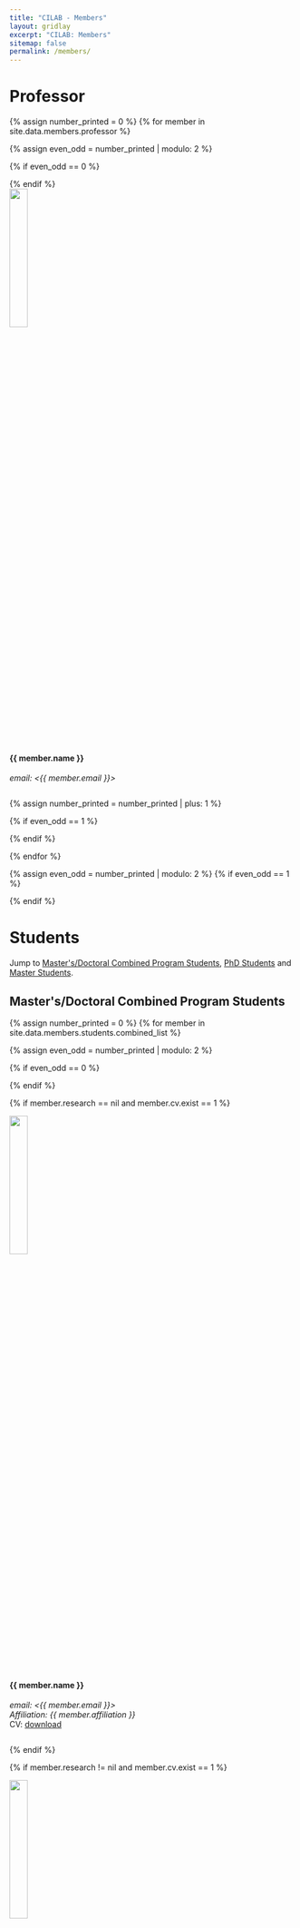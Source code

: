 ```yaml
---
title: "CILAB - Members"
layout: gridlay
excerpt: "CILAB: Members"
sitemap: false
permalink: /members/
---
```


# Professor
{% assign number_printed = 0 %}
{% for member in site.data.members.professor %}

{% assign even_odd = number_printed | modulo: 2 %}

{% if even_odd == 0 %}
<div class="row">
{% endif %}

<div class="col-sm-6 clearfix">
  <img src="{{ site.url }}{{ site.baseurl }}/images/teampic/{{ member.photo }}" class="img-responsive" width="25%" style="float: center" />
  <h4>{{ member.name }}</h4>
  <i>email: <{{ member.email }}></i>
  <ul style="overflow: hidden">
  </ul>
</div>

{% assign number_printed = number_printed | plus: 1 %}

{% if even_odd == 1 %}
</div>
{% endif %}

{% endfor %}

{% assign even_odd = number_printed | modulo: 2 %}
{% if even_odd == 1 %}
</div>
{% endif %}

# Students

Jump to [Master's/Doctoral Combined Program Students](#combined-students), [PhD Students](#phd-students) and [Master Students](#master-students).

## Master's/Doctoral Combined Program Students
{% assign number_printed = 0 %}
{% for member in site.data.members.students.combined_list %}

{% assign even_odd = number_printed | modulo: 2 %}

{% if even_odd == 0 %}
<div class="row">
{% endif %}

{% if member.research == nil and member.cv.exist == 1 %}
<div class="col-sm-6 clearfix">
  <img src="{{ site.url }}{{ site.baseurl }}/images/teampic/{{ member.photo }}" class="img-responsive" width="25%" style="float: center" />
  <h4>{{ member.name }}</h4>
  <i>email: <{{ member.email }}><br>Affiliation: {{ member.affiliation }}</i>
  <br>CV: <a href="{{ site.url }}{{ site.baseurl }}/cv/{{ member.cv.url }}">download</a>
  <ul style="overflow: hidden">
  </ul>
</div>
{% endif %}

{% if member.research != nil and member.cv.exist == 1 %}
<div class="col-sm-6 clearfix">
  <img src="{{ site.url }}{{ site.baseurl }}/images/teampic/{{ member.photo }}" class="img-responsive" width="25%" style="float: center" />
  <h4>{{ member.name }}</h4>
  <i>email: <{{ member.email }}><br>research interest: {{ member.research }}</i>
  <br>CV: <a href="{{ site.url }}{{ site.baseurl }}/cv/{{ member.cv.url }}">download</a>
  <ul style="overflow: hidden">
  </ul>
</div>
{% endif %}

{% if member.research == nil and member.cv.exist == 0 %}
<div class="col-sm-6 clearfix">
  <img src="{{ site.url }}{{ site.baseurl }}/images/teampic/{{ member.photo }}" class="img-responsive" width="25%" style="float: center" />
  <h4>{{ member.name }}</h4>
  <i>email: <{{ member.email }}><br>Affiliation: {{ member.affiliation }}</i>
  <br>
  <ul style="overflow: hidden">
  </ul>
</div>
{% endif %}

{% if member.research != nil and member.cv.exist == 0 %}
<div class="col-sm-6 clearfix">
  <img src="{{ site.url }}{{ site.baseurl }}/images/teampic/{{ member.photo }}" class="img-responsive" width="25%" style="float: center" />
  <h4>{{ member.name }}</h4>
  <i>email: <{{ member.email }}><br>research interest: {{ member.research }}</i>
  <br>
  <ul style="overflow: hidden">
  </ul>
</div>
{% endif %}


{% assign number_printed = number_printed | plus: 1 %}

{% if even_odd == 1 %}
</div>
{% endif %}

{% endfor %}

{% assign even_odd = number_printed | modulo: 2 %}
{% if even_odd == 1 %}
</div>
{% endif %}

## PhD Students
{% assign number_printed = 0 %}
{% for member in site.data.members.students.phd_list %}

{% assign even_odd = number_printed | modulo: 2 %}

{% if even_odd == 0 %}
<div class="row">
{% endif %}

{% if member.research == nil and member.cv.exist == 1 %}
<div class="col-sm-6 clearfix">
  <img src="{{ site.url }}{{ site.baseurl }}/images/teampic/{{ member.photo }}" class="img-responsive" width="25%" style="float: center" />
  <h4>{{ member.name }}</h4>
  <i>email: <{{ member.email }}><br>Affiliation: {{ member.affiliation }}</i>
  <br>CV: <a href="{{ site.url }}{{ site.baseurl }}/cv/{{ member.cv.url }}">download</a>
  <ul style="overflow: hidden">
  </ul>
</div>
{% endif %}

{% if member.research != nil and member.cv.exist == 1 %}
<div class="col-sm-6 clearfix">
  <img src="{{ site.url }}{{ site.baseurl }}/images/teampic/{{ member.photo }}" class="img-responsive" width="25%" style="float: center" />
  <h4>{{ member.name }}</h4>
  <i>email: <{{ member.email }}><br>research interest: {{ member.research }}</i>
  <br>CV: <a href="{{ site.url }}{{ site.baseurl }}/cv/{{ member.cv.url }}">download</a>
  <ul style="overflow: hidden">
  </ul>
</div>
{% endif %}

{% if member.research == nil and member.cv.exist == 0 %}
<div class="col-sm-6 clearfix">
  <img src="{{ site.url }}{{ site.baseurl }}/images/teampic/{{ member.photo }}" class="img-responsive" width="25%" style="float: center" />
  <h4>{{ member.name }}</h4>
  <i>email: <{{ member.email }}><br>Affiliation: {{ member.affiliation }}</i>
  <br>
  <ul style="overflow: hidden">
  </ul>
</div>
{% endif %}

{% if member.research != nil and member.cv.exist == 0 %}
<div class="col-sm-6 clearfix">
  <img src="{{ site.url }}{{ site.baseurl }}/images/teampic/{{ member.photo }}" class="img-responsive" width="25%" style="float: center" />
  <h4>{{ member.name }}</h4>
  <i>email: <{{ member.email }}><br>research interest: {{ member.research }}</i>
  <br>
  <ul style="overflow: hidden">
  </ul>
</div>
{% endif %}


{% assign number_printed = number_printed | plus: 1 %}

{% if even_odd == 1 %}
</div>
{% endif %}

{% endfor %}

{% assign even_odd = number_printed | modulo: 2 %}
{% if even_odd == 1 %}
</div>
{% endif %}

## Master Students
{% assign number_printed = 0 %}
{% for member in site.data.members.students.ms_list %}

{% assign even_odd = number_printed | modulo: 2 %}

{% if even_odd == 0 %}
<div class="row">
{% endif %}

{% if member.research == nil and member.cv.exist == 1 %}
<div class="col-sm-6 clearfix">
  <img src="{{ site.url }}{{ site.baseurl }}/images/teampic/{{ member.photo }}" class="img-responsive" width="25%" style="float: center" />
  <h4>{{ member.name }}</h4>
  <i>email: <{{ member.email }}><br>Affiliation: {{ member.affiliation }}</i>
  <br>CV: <a href="{{ site.url }}{{ site.baseurl }}/cv/{{ member.cv.url }}">download</a>
  <ul style="overflow: hidden">
  </ul>
</div>
{% endif %}

{% if member.research != nil and member.cv.exist == 1 %}
<div class="col-sm-6 clearfix">
  <img src="{{ site.url }}{{ site.baseurl }}/images/teampic/{{ member.photo }}" class="img-responsive" width="25%" style="float: center" />
  <h4>{{ member.name }}</h4>
  <i>email: <{{ member.email }}><br>research interest: {{ member.research }}</i>
  <br>CV: <a href="{{ site.url }}{{ site.baseurl }}/cv/{{ member.cv.url }}">download</a>
  <ul style="overflow: hidden">
  </ul>
</div>
{% endif %}

{% if member.research == nil and member.cv.exist == 0 %}
<div class="col-sm-6 clearfix">
  <img src="{{ site.url }}{{ site.baseurl }}/images/teampic/{{ member.photo }}" class="img-responsive" width="25%" style="float: center" />
  <h4>{{ member.name }}</h4>
  <i>email: <{{ member.email }}><br>Affiliation: {{ member.affiliation }}</i>
  <br>
  <ul style="overflow: hidden">
  </ul>
</div>
{% endif %}

{% if member.research != nil and member.cv.exist == 0 %}
<div class="col-sm-6 clearfix">
  <img src="{{ site.url }}{{ site.baseurl }}/images/teampic/{{ member.photo }}" class="img-responsive" width="25%" style="float: center" />
  <h4>{{ member.name }}</h4>
  <i>email: <{{ member.email }}><br>research interest: {{ member.research }}</i>
  <br>
  <ul style="overflow: hidden">
  </ul>
</div>
{% endif %}

{% assign number_printed = number_printed | plus: 1 %}

{% if even_odd == 1 %}
</div>
{% endif %}

{% endfor %}

{% assign even_odd = number_printed | modulo: 2 %}
{% if even_odd == 1 %}
</div>
{% endif %}
